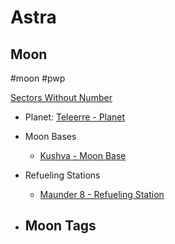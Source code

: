 # Astra
## Moon

#moon #pwp 

[Sectors Without Number](https://sectorswithoutnumber.com/sector/bfDcBzTtgpeyLUfwzjio/moon/CNy4x3ZWHMs1mRGfdjSV)

- Planet: [Teleerre - Planet](../../../Gaming/StarsWithoutNumber/PiratesWithoutPlunder/Teleerre%20-%20Planet.md)

- Moon Bases
   -   [Kushva - Moon Base](../../../Gaming/StarsWithoutNumber/PiratesWithoutPlunder/Kushva%20-%20Moon%20Base.md)

- Refueling Stations
   -   [Maunder 8 - Refueling Station](../../../Gaming/StarsWithoutNumber/PiratesWithoutPlunder/Maunder%208%20-%20Refueling%20Station.md)

- Moon Tags
	- 